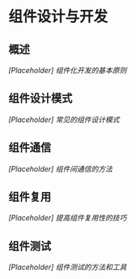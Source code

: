 # 组件设计与开发

## 概述
*[Placeholder] 组件化开发的基本原则*

## 组件设计模式
*[Placeholder] 常见的组件设计模式*

## 组件通信
*[Placeholder] 组件间通信的方法*

## 组件复用
*[Placeholder] 提高组件复用性的技巧*

## 组件测试
*[Placeholder] 组件测试的方法和工具*